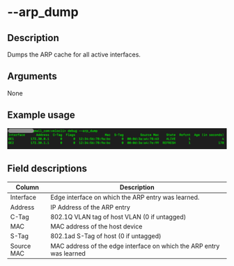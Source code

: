 #	--arp_dump

##	Description
Dumps the ARP cache for all active interfaces.

##  Arguments
None

##  Example usage
![image](Images/arp_dump.png)

##  Field descriptions
| Column | Description |
|---|---|
|Interface | Edge interface on which the ARP entry was learned. |
|Address | IP Address of the ARP entry |
|C-Tag | 802.1Q VLAN tag of host VLAN (0 if untagged) |
|MAC | MAC address of the host device |
|S-Tag | 802.1ad S-Tag of host (0 if untagged) |
|Source MAC | MAC address of the edge interface on which the ARP entry was learned |
